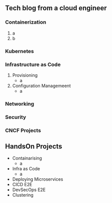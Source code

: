 ## Tech blog from a cloud engineer

### Containerization
1. a
2. b

### Kubernetes

### Infrastructure as Code
1. Provisioning
   - a 
2. Configuration Managemeent
   - a

### Networking

### Security

### CNCF Projects

## HandsOn Projects
* Containarising
   - a
* Infra as Code
   - a
* Deploying Microservices
* CICD E2E
* DevSecOps E2E
* Clustering

